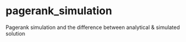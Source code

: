 # pagerank_simulation
Pagerank simulation and the difference between analytical &amp; simulated solution
